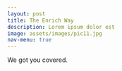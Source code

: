 ```yaml
---
layout: post
title: The Enrich Way
description: Lorem ipsum dolor est
image: assets/images/pic11.jpg
nav-menu: true
---
```


We got you covered. 